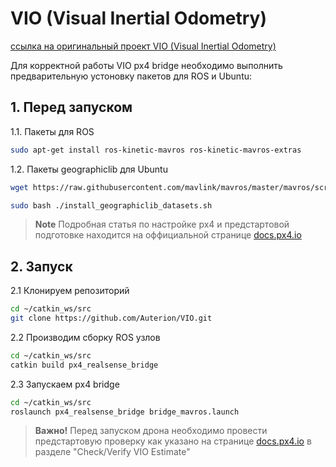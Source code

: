 # VIO (Visual Inertial Odometry)

[ссылка на оригинальный проект VIO (Visual Inertial Odometry)](https://github.com/era-team/VIO)

Для корректной работы VIO px4 bridge необходимо выполнить предварительную устоновку пакетов для ROS и Ubuntu:

## 1. Перед запуском

1.1. Пакеты для ROS

   ```bash
   sudo apt-get install ros-kinetic-mavros ros-kinetic-mavros-extras
   ```

1.2. Пакеты geographiclib для Ubuntu

   ```bash
   wget https://raw.githubusercontent.com/mavlink/mavros/master/mavros/scripts/install_geographiclib_datasets.sh

   sudo bash ./install_geographiclib_datasets.sh   
   ```

> **Note** Подробная статья по настройке px4 и предстартовой подготовке находится на оффициальной странице [docs.px4.io](https://docs.px4.io/master/en/computer_vision/visual_inertial_odometry.html)

## 2. Запуск

2.1 Клонируем репозиторий
   ```bash
   cd ~/catkin_ws/src
   git clone https://github.com/Auterion/VIO.git
   ```

2.2 Производим сборку ROS узлов
   ```bash
   cd ~/catkin_ws/src
   catkin build px4_realsense_bridge
   ```
2.3 Запускаем px4 bridge

   ```bash
   cd ~/catkin_ws/src
   roslaunch px4_realsense_bridge bridge_mavros.launch
   ```
   
> **Важно!** Перед запуском дрона необходимо провести предстартовую проверку как указано на странице [docs.px4.io](https://docs.px4.io/master/en/computer_vision/visual_inertial_odometry.html) в разделе "Check/Verify VIO Estimate"